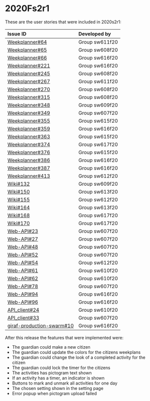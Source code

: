 # 2020Fs2r1

These are the user stories that were included in 2020s2r1:

| Issue ID | Developed by |
| :--- | :--- |
|[Weekplanner#64](https://github.com/aau-giraf/weekplanner/issues/64)                           |Group sw611f20|
|[Weekplanner#65](https://github.com/aau-giraf/weekplanner/issues/65)                           |Group sw608f20|
|[Weekplanner#66](https://github.com/aau-giraf/weekplanner/issues/66)                           |Group sw616f20|
|[Weekplanner#221](https://github.com/aau-giraf/weekplanner/issues/221)                         |Group sw616f20|
|[Weekplanner#245](https://github.com/aau-giraf/weekplanner/issues/245)                         |Group sw608f20|
|[Weekplanner#267](https://github.com/aau-giraf/weekplanner/issues/267)                         |Group sw611f20|
|[Weekplanner#270](https://github.com/aau-giraf/weekplanner/issues/270)                         |Group sw608f20|
|[Weekplanner#315](https://github.com/aau-giraf/weekplanner/issues/315)                         |Group sw608f20|
|[Weekplanner#348](https://github.com/aau-giraf/weekplanner/issues/348)                         |Group sw609f20|
|[Weekplanner#349](https://github.com/aau-giraf/weekplanner/issues/349)                         |Group sw607f20|
|[Weekplanner#355](https://github.com/aau-giraf/weekplanner/issues/355)                         |Group sw615f20|
|[Weekplanner#359](https://github.com/aau-giraf/weekplanner/issues/359)                         |Group sw616f20|
|[Weekplanner#363](https://github.com/aau-giraf/weekplanner/issues/363)                         |Group sw615f20|
|[Weekplanner#374](https://github.com/aau-giraf/weekplanner/issues/374)                         |Group sw617f20|
|[Weekplanner#376](https://github.com/aau-giraf/weekplanner/issues/376)                         |Group sw615f20|
|[Weekplanner#386](https://github.com/aau-giraf/weekplanner/issues/386)                         |Group sw616f20|
|[Weekplanner#387](https://github.com/aau-giraf/weekplanner/issues/387)                         |Group sw616f20|
|[Weekplanner#413](https://github.com/aau-giraf/weekplanner/issues/413)                         |Group sw612f20|
|[Wiki#132](https://github.com/aau-giraf/wiki/issues/132)                                       |Group sw609f20|
|[Wiki#150](https://github.com/aau-giraf/wiki/issues/150)                                       |Group sw613f20|
|[Wiki#155](https://github.com/aau-giraf/wiki/issues/155)                                       |Group sw612f20|
|[Wiki#164](https://github.com/aau-giraf/wiki/issues/164)                                       |Group sw613f20|
|[Wiki#168](https://github.com/aau-giraf/wiki/issues/168)                                       |Group sw617f20|
|[Wiki#170](https://github.com/aau-giraf/wiki/issues/170)                                       |Group sw617f20|
|[Web-API#23](https://github.com/aau-giraf/web-api/issues/23)                                   |Group sw607f20|
|[Web-API#27](https://github.com/aau-giraf/web-api/issues/27)                                   |Group sw607f20|
|[Web-API#48](https://github.com/aau-giraf/web-api/issues/48)                                   |Group sw607f20|
|[Web-API#52](https://github.com/aau-giraf/web-api/issues/52)                                   |Group sw607f20|
|[Web-API#54](https://github.com/aau-giraf/web-api/issues/54)                                   |Group sw612f20|
|[Web-API#61](https://github.com/aau-giraf/web-api/issues/61)                                   |Group sw610f20|
|[Web-API#62](https://github.com/aau-giraf/web-api/issues/62)                                   |Group sw610f20|
|[Web-API#78](https://github.com/aau-giraf/web-api/issues/78)                                   |Group sw607f20|
|[Web-API#94](https://github.com/aau-giraf/web-api/issues/94)                                   |Group sw616f20|
|[Web-API#96](https://github.com/aau-giraf/web-api/issues/96)                                   |Group sw616f20|
|[API_client#24](https://github.com/aau-giraf/api_client/issues/24)                             |Group sw610f20|
|[API_client#33](https://github.com/aau-giraf/api_client/issues/33)                             |Group sw607f20|
|[giraf-production-swarm#10](https://github.com/aau-giraf/giraf-production-swarm/issues/10)     |Group sw616f20|

After this release the features that were implemented were:

- The guardian could make a new citizen
- The guardian could update the colors for the citizens weekplans
- The guardian could change the look of a completed activity for the citizen
- The guardian could lock the timer for the citizens
- The activities has pictogram text shown
- If an activity has a timer, an indicator is shown
- Buttons to mark and unmark all activities for one day
- The chosen setting shown in the setting page
- Error popup when pictogram upload failed

